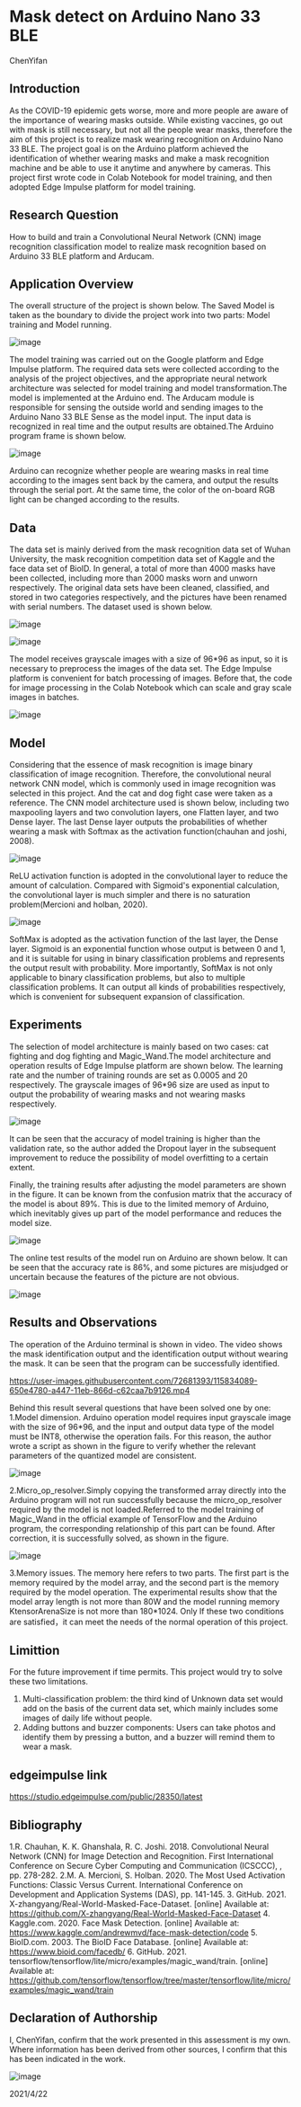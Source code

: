 # Mask detect on Arduino Nano 33 BLE

ChenYifan

## Introduction
As the COVID-19 epidemic gets worse, more and more people are aware of the importance of wearing masks outside. While existing vaccines, go out with mask is still necessary, but not all the people wear masks, therefore the aim of this project is to realize mask wearing recognition on Arduino Nano 33 BLE. The project goal is on the Arduino platform achieved the identification of whether wearing masks and make a mask recognition machine and be able to use it anytime and anywhere by cameras. This project first wrote code in Colab Notebook for model training, and then adopted Edge Impulse platform for model training. 

## Research Question
How to build and train a Convolutional Neural Network (CNN) image recognition classification model to realize mask recognition based on Arduino 33 BLE platform and Arducam.

## Application Overview
The overall structure of the project is shown below. The Saved Model is taken as the boundary to divide the project work into two parts: Model training and Model running.

![image](https://user-images.githubusercontent.com/72681393/115410196-036e9300-a225-11eb-913a-ed01c347db38.png)

The model training was carried out on the Google platform and Edge Impulse platform. The required data sets were collected according to the analysis of the project objectives, and the appropriate neural network architecture was selected for model training and model transformation.The model is implemented at the Arduino end. The Arducam module is responsible for sensing the outside world and sending images to the Arduino Nano 33 BLE Sense as the model input. The input data is recognized in real time and the output results are obtained.The Arduino program frame is shown below.

![image](https://user-images.githubusercontent.com/72681393/115411200-db336400-a225-11eb-8325-4f346ade0284.png)

Arduino can recognize whether people are wearing masks in real time according to the images sent back by the camera, and output the results through the serial port. At the same time, the color of the on-board RGB light can be changed according to the results.



## Data
The data set is mainly derived from the mask recognition data set of Wuhan University, the mask recognition competition data set of Kaggle and the face data set of BioID. In general, a total of more than 4000 masks have been collected, including more than 2000 masks worn and unworn respectively. The original data sets have been cleaned, classified, and stored in two categories respectively, and the pictures have been renamed with serial numbers. The dataset used is shown below.

![image](https://user-images.githubusercontent.com/72681393/109654824-9da74880-7b9d-11eb-978e-268413a3e475.png)

![image](https://user-images.githubusercontent.com/72681393/109654835-a435c000-7b9d-11eb-96ec-9f1e51f91cda.png)

The model receives grayscale images with a size of 96*96 as input, so it is necessary to preprocess the images of the data set. The Edge Impulse platform is convenient for batch processing of images. Before that, the code for image processing in the Colab Notebook which can scale and gray scale images in batches.

![image](https://user-images.githubusercontent.com/72681393/115412134-a70c7300-a226-11eb-94b5-89dff2b8b7b2.png)

## Model
Considering that the essence of mask recognition is image binary classification of image recognition. Therefore, the convolutional neural network CNN model, which is commonly used in image recognition was selected in this project. And the cat and dog fight case were taken as a reference.
The CNN model architecture used is shown below, including two maxpooling layers and two convolution layers, one Flatten layer, and two Dense layer. The last Dense layer outputs the probabilities of whether wearing a mask with Softmax as the activation function(chauhan and joshi, 2008).

![image](https://user-images.githubusercontent.com/72681393/115414536-b2f93480-a228-11eb-9a9b-9242f625a731.png)

ReLU activation function is adopted in the convolutional layer to reduce the amount of calculation. Compared with Sigmoid's exponential calculation, the convolutional layer is much simpler and there is no saturation problem(Mercioni and holban, 2020).

![image](https://user-images.githubusercontent.com/72681393/115415735-bc36d100-a229-11eb-822c-de7c9672d2d6.png)

SoftMax is adopted as the activation function of the last layer, the Dense layer. Sigmoid is an exponential function whose output is between 0 and 1, and it is suitable for using in binary classification problems and represents the output result with probability. More importantly, SoftMax is not only applicable to binary classification problems, but also to multiple classification problems. It can output all kinds of probabilities respectively, which is convenient for subsequent expansion of classification.

## Experiments
The selection of model architecture is mainly based on two cases: cat fighting and dog fighting and Magic_Wand.The model architecture and operation results of Edge Impulse platform are shown below. The learning rate and the number of training rounds are set as 0.0005 and 20 respectively. The grayscale images of 96*96 size are used as input to output the probability of wearing masks and not wearing masks respectively.

![image](https://user-images.githubusercontent.com/72681393/115827446-de556c80-a43e-11eb-9e42-a9c0e567a0c9.png)

It can be seen that the accuracy of model training is higher than the validation rate, so the author added the Dropout layer in the subsequent improvement to reduce the possibility of model overfitting to a certain extent.


Finally, the training results after adjusting the model parameters are shown in the figure. It can be known from the confusion matrix that the accuracy of the model is about 89%. This is due to the limited memory of Arduino, which inevitably gives up part of the model performance and reduces the model size.

![image](https://user-images.githubusercontent.com/72681393/115827944-97b44200-a43f-11eb-8a19-e921ba853e7b.png)


The online test results of the model run on Arduino are shown below. It can be seen that the accuracy rate is 86%, and some pictures are misjudged or uncertain because the features of the picture are not obvious.

![image](https://user-images.githubusercontent.com/72681393/115828337-27f28700-a440-11eb-9f0d-11553c287464.png)

## Results and Observations
The operation of the Arduino terminal is shown in video. The video shows the mask identification output and the identification output without wearing the mask. It can be seen that the program can be successfully identified.

https://user-images.githubusercontent.com/72681393/115834089-650e4780-a447-11eb-866d-c62caa7b9126.mp4


Behind this result several questions that have been solved one by one:
1.Model dimension. Arduino operation model requires input grayscale image with the size of 96*96, and the input and output data type of the model must be INT8, otherwise the operation fails. For this reason, the author wrote a script as shown in the figure to verify whether the relevant parameters of the quantized model are consistent.
 
 ![image](https://user-images.githubusercontent.com/72681393/115588543-73524b80-a301-11eb-8561-96d9f3cabbc0.png)

2.Micro_op_resolver.Simply copying the transformed array directly into the Arduino program will not run successfully because the micro_op_resolver required by the model is not loaded.Referred to the model training of Magic_Wand in the official example of TensorFlow and the Arduino program, the corresponding relationship of this part can be found. After correction, it is successfully solved, as shown in the figure.
 
 ![image](https://user-images.githubusercontent.com/72681393/115588573-7b11f000-a301-11eb-87ac-2eace02692d7.png)

3.Memory issues. The memory here refers to two parts. The first part is the memory required by the model array, and the second part is the memory required by the model operation. The experimental results show that the model array length is not more than 80W and the model running memory KtensorArenaSize is not more than 180*1024. Only If these two conditions are satisfied，it can meet the needs of the normal operation of this project.

## Limittion
For the future improvement if time permits. This project would try to solve these two limitations. 
1. Multi-classification problem: the third kind of Unknown data set would add on the basis of the current data set, which mainly includes some images of daily life without people.
2. Adding buttons and buzzer components: Users can take photos and identify them by pressing a button, and a buzzer will remind them to wear a mask.

## edgeimpulse link
https://studio.edgeimpulse.com/public/28350/latest

## Bibliography
1.R. Chauhan, K. K. Ghanshala, R. C. Joshi. 2018.  Convolutional Neural Network (CNN) for Image Detection and Recognition.  First International Conference on Secure Cyber Computing and Communication (ICSCCC), , pp. 278-282.
2.M. A. Mercioni, S. Holban. 2020. The Most Used Activation Functions: Classic Versus Current. International Conference on Development and Application Systems (DAS),  pp. 141-145.
3.	GitHub. 2021. X-zhangyang/Real-World-Masked-Face-Dataset. [online] Available at: https://github.com/X-zhangyang/Real-World-Masked-Face-Dataset
4.	Kaggle.com. 2020. Face Mask Detection. [online] Available at: https://www.kaggle.com/andrewmvd/face-mask-detection/code
5.	BioID.com. 2003. The BioID Face Database. [online] Available at: https://www.bioid.com/facedb/
6.	GitHub. 2021. tensorflow/tensorflow/lite/micro/examples/magic_wand/train. [online] Available at: https://github.com/tensorflow/tensorflow/tree/master/tensorflow/lite/micro/examples/magic_wand/train


## Declaration of Authorship

I, ChenYifan, confirm that the work presented in this assessment is my own. Where information has been derived from other sources, I confirm that this has been indicated in the work.


![image](https://user-images.githubusercontent.com/72681393/115589022-f5427480-a301-11eb-82f9-8921e13cc0ea.png)

2021/4/22
